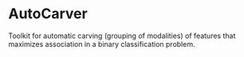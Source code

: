 # AutoCarver
Toolkit for automatic carving (grouping of modalities) of features that maximizes association in a binary classification problem.
